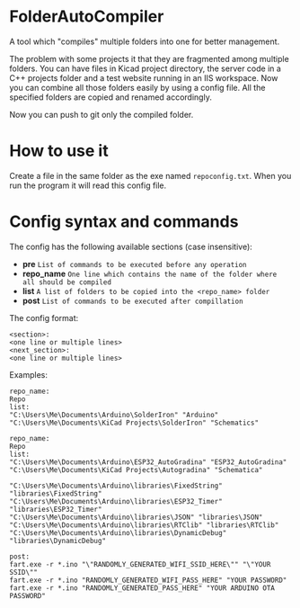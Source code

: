 # FolderAutoCompiler
A tool which "compiles" multiple folders into one for better management.

The problem with some projects it that they are fragmented among multiple folders. You can have files in Kicad project directory, the server code in a C++ projects folder and a test website running in an IIS workspace. Now you can combine all those folders easily by using a config file. All the specified folders are copied and renamed accordingly. 

Now you can push to git only the compiled folder.

# How to use it
Create a file in the same folder as the exe named `repoconfig.txt`. 
When you run the program it will read this config file.

# Config syntax and commands
The config has the following available sections (case insensitive):
 - **pre**        `List of commands to be executed before any operation`
 - **repo_name**  `One line which contains the name of the folder where all should be compiled`
 - **list**       `A list of folders to be copied into the <repo_name> folder`
 - **post**       `List of commands to be executed after compillation`
 
 The config format:
 
```
<section>:
<one line or multiple lines>
<next_section>:
<one line or multiple lines>
```
 
 Examples:
 
```
repo_name:
Repo
list:
"C:\Users\Me\Documents\Arduino\SolderIron" "Arduino"
"C:\Users\Me\Documents\KiCad Projects\SolderIron" "Schematics"
```
 
```
repo_name:
Repo
list:
"C:\Users\Me\Documents\Arduino\ESP32_AutoGradina" "ESP32_AutoGradina"
"C:\Users\Me\Documents\KiCad Projects\Autogradina" "Schematica"

"C:\Users\Me\Documents\Arduino\libraries\FixedString" "libraries\FixedString"
"C:\Users\Me\Documents\Arduino\libraries\ESP32_Timer" "libraries\ESP32_Timer"
"C:\Users\Me\Documents\Arduino\libraries\JSON" "libraries\JSON"
"C:\Users\Me\Documents\Arduino\libraries\RTClib" "libraries\RTClib"
"C:\Users\Me\Documents\Arduino\libraries\DynamicDebug" "libraries\DynamicDebug"

post:
fart.exe -r *.ino "\"RANDOMLY_GENERATED_WIFI_SSID_HERE\"" "\"YOUR SSID\""
fart.exe -r *.ino "RANDOMLY_GENERATED_WIFI_PASS_HERE" "YOUR PASSWORD"
fart.exe -r *.ino "RANDOMLY_GENERATED_PASS_HERE" "YOUR ARDUINO OTA PASSWORD"
```
